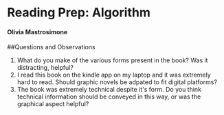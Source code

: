 # Reading Prep: Algorithm
#### Olivia Mastrosimone 

##Questions and Observations 
1. What do you make of the various forms present in the book? Was it distracting, helpful? 
2. I read this book on the kindle app on my laptop and it was extremely hard to read. Should graphic novels be adpated to fit digital platforms? 
3. The book was extremely technical despite it's form. Do you think technical information should be conveyed in this way, or was the graphical aspect helpful?  
